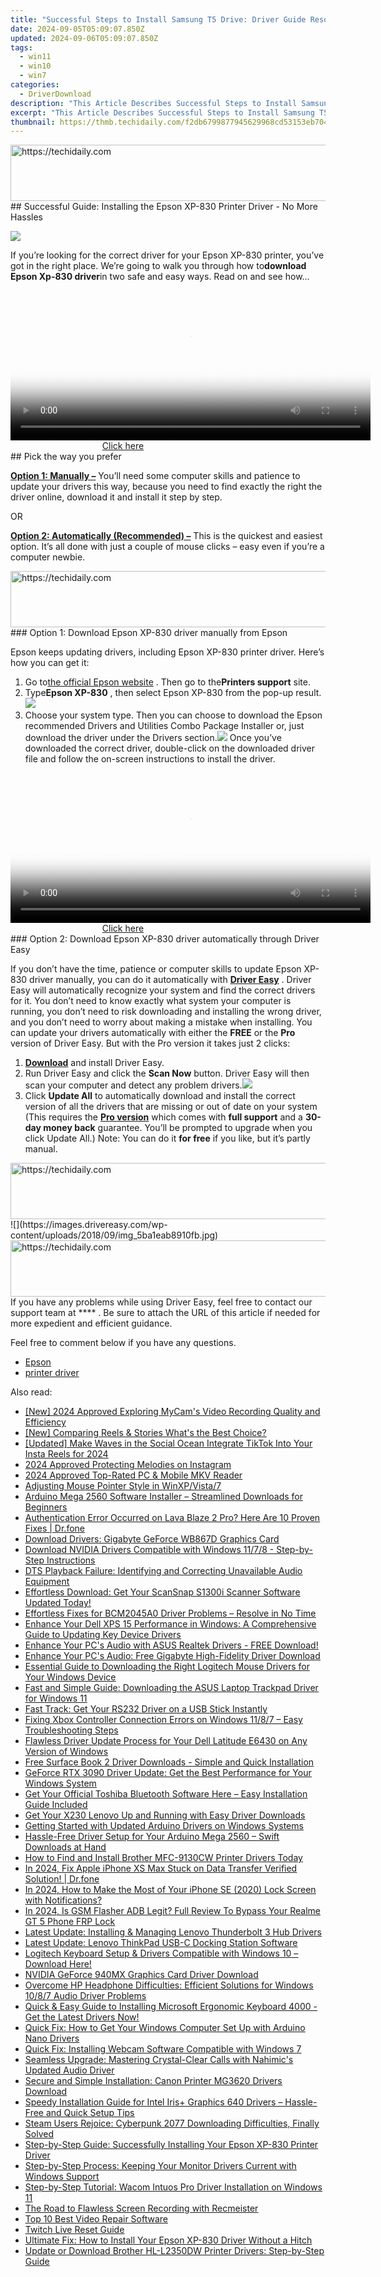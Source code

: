 ```yaml
---
title: "Successful Steps to Install Samsung T5 Drive: Driver Guide Resolved"
date: 2024-09-05T05:09:07.850Z
updated: 2024-09-06T05:09:07.850Z
tags:
  - win11
  - win10
  - win7
categories:
  - DriverDownload
description: "This Article Describes Successful Steps to Install Samsung T5 Drive: Driver Guide Resolved"
excerpt: "This Article Describes Successful Steps to Install Samsung T5 Drive: Driver Guide Resolved"
thumbnail: https://thmb.techidaily.com/f2db6799877945629968cd53153eb704a207aecfe965da9d03779dc5b0786c10.jpg
---
```


<!-- affiliate ads begin -->
<a href="https://appsumo.8odi.net/c/5597632/2037475/7443" target="_top" id="2037475">
  <img src="//a.impactradius-go.com/display-ad/7443-2037475" border="0" alt="https://techidaily.com" width="728" height="90"/>
</a>
<img height="0" width="0" src="https://appsumo.8odi.net/i/5597632/2037475/7443" style="position:absolute;visibility:hidden;" border="0" />
<!-- affiliate ads end -->
## Successful Guide: Installing the Epson XP-830 Printer Driver - No More Hassles

![](https://images.drivereasy.com/wp-content/uploads/2018/09/img_5ba1e85b9d9b7.jpg)

If you’re looking for the correct driver for your Epson XP-830 printer, you’ve got in the right place. We’re going to walk you through how to**download Epson Xp-830 driver**in two safe and easy ways. Read on and see how…

<!-- affiliate ads begin -->
<span id="1983474">
					<video width="576" height="240" style="cursor:pointer"
           poster="//a.impactradius-go.com/display-clicktoplayimage/1983474.png"
           onclick="if(!this.playClicked){this.play();this.setAttribute('controls',true);this.playClicked=true;}">
	   <source src="//a.impactradius-go.com/display-ad/22993-1983474">
	   <img src="//a.impactradius-go.com/display-clicktoplayimage/1983474.png" style="border: none; height: 100%; width: 100%; object-fit: contain">
	</video>
	<div style="width:360px;text-align:center"><a href="javascript:window.open(decodeURIComponent('https%3A%2F%2Fhomestyler.sjv.io%2Fc%2F5597632%2F1983474%2F22993'), '_blank');void(0);">Click here</a></div>
</span>
<img height="0" width="0" src="https://imp.pxf.io/i/5597632/1983474/22993" style="position:absolute;visibility:hidden;" border="0" />
<!-- affiliate ads end -->
## Pick the way you prefer

**[Option 1: Manually –](https://tools.techidaily.com/drivereasy/download/)** You’ll need some computer skills and patience to update your drivers this way, because you need to find exactly the right the driver online, download it and install it step by step.

OR

**[Option 2: Automatically (Recommended) –](https://www.drivereasy.com/knowledge/how-to-download-epson-xp-830-driver-solved/#o2)** This is the quickest and easiest option. It’s all done with just a couple of mouse clicks – easy even if you’re a computer newbie.

<!-- affiliate ads begin -->
<a href="https://appsumo.8odi.net/c/5597632/2082521/7443" target="_top" id="2082521">
  <img src="//a.impactradius-go.com/display-ad/7443-2082521" border="0" alt="https://techidaily.com" width="728" height="90"/>
</a>
<img height="0" width="0" src="https://appsumo.8odi.net/i/5597632/2082521/7443" style="position:absolute;visibility:hidden;" border="0" />
<!-- affiliate ads end -->
### Option 1: Download Epson XP-830 driver manually from Epson

Epson keeps updating drivers, including Epson XP-830 printer driver. Here’s how you can get it:

1. Go to[the official Epson website](https://epson.com/usa) . Then go to the**Printers support** site.
2. Type**Epson XP-830** , then select Epson XP-830 from the pop-up result.![](https://images.drivereasy.com/wp-content/uploads/2018/09/img_5ba1e8fe3721f.png)
3. Choose your system type. Then you can choose to download the Epson recommended Drivers and Utilities Combo Package Installer or, just download the driver under the Drivers section.![](https://images.drivereasy.com/wp-content/uploads/2018/09/img_5ba1e94c2f81b.png)
Once you’ve downloaded the correct driver, double-click on the downloaded driver file and follow the on-screen instructions to install the driver.

<!-- affiliate ads begin -->
<span id="1982461">
					<video width="576" height="240" style="cursor:pointer"
           poster="//a.impactradius-go.com/display-clicktoplayimage/1982461.png"
           onclick="if(!this.playClicked){this.play();this.setAttribute('controls',true);this.playClicked=true;}">
	   <source src="//a.impactradius-go.com/display-ad/22993-1982461">
	   <img src="//a.impactradius-go.com/display-clicktoplayimage/1982461.png" style="border: none; height: 100%; width: 100%; object-fit: contain">
	</video>
	<div style="width:360px;text-align:center"><a href="javascript:window.open(decodeURIComponent('https%3A%2F%2Fhomestyler.sjv.io%2Fc%2F5597632%2F1982461%2F22993'), '_blank');void(0);">Click here</a></div>
</span>
<img height="0" width="0" src="https://imp.pxf.io/i/5597632/1982461/22993" style="position:absolute;visibility:hidden;" border="0" />
<!-- affiliate ads end -->
### Option 2: Download Epson XP-830 driver automatically through Driver Easy

If you don’t have the time, patience or computer skills to update Epson XP-830 driver manually, you can do it automatically with **[Driver Easy](https://tools.techidaily.com/drivereasy/download/)** . Driver Easy will automatically recognize your system and find the correct drivers for it. You don’t need to know exactly what system your computer is running, you don’t need to risk downloading and installing the wrong driver, and you don’t need to worry about making a mistake when installing. You can update your drivers automatically with either the **FREE**  or the **Pro**  version of Driver Easy. But with the Pro version it takes just 2 clicks:

1. **[Download](https://tools.techidaily.com/drivereasy/download/)**  and install Driver Easy.
2. Run Driver Easy and click the **Scan Now**   button. Driver Easy will then scan your computer and detect any problem drivers.![](https://images.drivereasy.com/wp-content/uploads/2018/09/img_5ba1ea290d77b.jpg)
3. Click **Update All**  to automatically download and install the correct version of all the drivers that are missing or out of date on your system  (This requires the **[Pro version](https://tools.techidaily.com/drivereasy/download/)**  which comes with **full support** and a **30-day money back**  guarantee. You’ll be prompted to upgrade when you click Update All.) Note: You can do it   **for free**  if you like, but it’s partly manual.  
<!-- affiliate ads begin -->
<a href="https://aligracehair.sjv.io/c/5597632/1959778/19272" target="_top" id="1959778">
  <img src="//a.impactradius-go.com/display-ad/19272-1959778" border="0" alt="https://techidaily.com" width="728" height="90"/>
</a>
<img height="0" width="0" src="https://aligracehair.sjv.io/i/5597632/1959778/19272" style="position:absolute;visibility:hidden;" border="0" />
<!-- affiliate ads end -->
![](https://images.drivereasy.com/wp-content/uploads/2018/09/img_5ba1eab8910fb.jpg)

<!-- affiliate ads begin -->
<a href="https://aligracehair.sjv.io/c/5597632/1886019/19272" target="_top" id="1886019">
  <img src="//a.impactradius-go.com/display-ad/19272-1886019" border="0" alt="https://techidaily.com" width="728" height="90"/>
</a>
<img height="0" width="0" src="https://aligracehair.sjv.io/i/5597632/1886019/19272" style="position:absolute;visibility:hidden;" border="0" />
<!-- affiliate ads end -->
 If you have any problems while using Driver Easy, feel free to contact our support team at **<support@drivereasy.com>** . Be sure to attach the URL of this article if needed for more expedient and efficient guidance.

Feel free to comment below if you have any questions.

* [Epson](https://tools.techidaily.com/drivereasy/download/)
* [printer driver](https://tools.techidaily.com/drivereasy/download/)

<ins class="adsbygoogle"
     style="display:block"
     data-ad-format="autorelaxed"
     data-ad-client="ca-pub-7571918770474297"
     data-ad-slot="1223367746"></ins>



<ins class="adsbygoogle"
     style="display:block"
     data-ad-client="ca-pub-7571918770474297"
     data-ad-slot="8358498916"
     data-ad-format="auto"
     data-full-width-responsive="true"></ins>

<span class="atpl-alsoreadstyle">Also read:</span>
<div><ul>
<li><a href="https://desktop-recording.techidaily.com/new-2024-approved-exploring-mycams-video-recording-quality-and-efficiency/"><u>[New] 2024 Approved  Exploring MyCam's Video Recording Quality and Efficiency</u></a></li>
<li><a href="https://instagram-video-recordings.techidaily.com/new-comparing-reels-and-stories-whats-the-best-choice/"><u>[New] Comparing Reels & Stories  What's the Best Choice?</u></a></li>
<li><a href="https://instagram-video-files.techidaily.com/updated-make-waves-in-the-social-ocean-integrate-tiktok-into-your-insta-reels-for-2024/"><u>[Updated] Make Waves in the Social Ocean  Integrate TikTok Into Your Insta Reels for 2024</u></a></li>
<li><a href="https://instagram-videos.techidaily.com/2024-approved-protecting-melodies-on-instagram/"><u>2024 Approved  Protecting Melodies on Instagram</u></a></li>
<li><a href="https://some-skills.techidaily.com/2024-approved-top-rated-pc-and-mobile-mkv-reader/"><u>2024 Approved  Top-Rated PC & Mobile MKV Reader</u></a></li>
<li><a href="https://win11-tips.techidaily.com/adjusting-mouse-pointer-style-in-winxpvista7/"><u>Adjusting Mouse Pointer Style in WinXP/Vista/7</u></a></li>
<li><a href="https://driver-download.techidaily.com/arduino-mega-2560-software-installer-streamlined-downloads-for-beginners/"><u>Arduino Mega 2560 Software Installer – Streamlined Downloads for Beginners</u></a></li>
<li><a href="https://howto.techidaily.com/authentication-error-occurred-on-lava-blaze-2-pro-here-are-10-proven-fixes-drfone-by-drfone-fix-android-problems-fix-android-problems/"><u>Authentication Error Occurred on Lava Blaze 2 Pro? Here Are 10 Proven Fixes | Dr.fone</u></a></li>
<li><a href="https://driver-download.techidaily.com/download-drivers-gigabyte-geforce-wb867d-graphics-card/"><u>Download Drivers: Gigabyte GeForce WB867D Graphics Card</u></a></li>
<li><a href="https://driver-download.techidaily.com/download-nvidia-drivers-compatible-with-windows-1178-step-by-step-instructions/"><u>Download NVIDIA Drivers Compatible with Windows 11/7/8 - Step-by-Step Instructions</u></a></li>
<li><a href="https://driver-download.techidaily.com/dts-playback-failure-identifying-and-correcting-unavailable-audio-equipment/"><u>DTS Playback Failure: Identifying and Correcting Unavailable Audio Equipment</u></a></li>
<li><a href="https://driver-download.techidaily.com/effortless-download-get-your-scansnap-s1300i-scanner-software-updated-today/"><u>Effortless Download: Get Your ScanSnap S1300i Scanner Software Updated Today!</u></a></li>
<li><a href="https://driver-download.techidaily.com/effortless-fixes-for-bcm2045a0-driver-problems-resolve-in-no-time/"><u>Effortless Fixes for BCM2045A0 Driver Problems – Resolve in No Time</u></a></li>
<li><a href="https://driver-download.techidaily.com/enhance-your-dell-xps-15-performance-in-windows-a-comprehensive-guide-to-updating-key-device-drivers/"><u>Enhance Your Dell XPS 15 Performance in Windows: A Comprehensive Guide to Updating Key Device Drivers</u></a></li>
<li><a href="https://driver-download.techidaily.com/enhance-your-pcs-audio-with-asus-realtek-drivers-free-download/"><u>Enhance Your PC's Audio with ASUS Realtek Drivers - FREE Download!</u></a></li>
<li><a href="https://driver-download.techidaily.com/enhance-your-pcs-audio-free-gigabyte-high-fidelity-driver-download/"><u>Enhance Your PC's Audio: Free Gigabyte High-Fidelity Driver Download</u></a></li>
<li><a href="https://driver-download.techidaily.com/essential-guide-to-downloading-the-right-logitech-mouse-drivers-for-your-windows-device/"><u>Essential Guide to Downloading the Right Logitech Mouse Drivers for Your Windows Device</u></a></li>
<li><a href="https://driver-download.techidaily.com/fast-and-simple-guide-downloading-the-asus-laptop-trackpad-driver-for-windows-11/"><u>Fast and Simple Guide: Downloading the ASUS Laptop Trackpad Driver for Windows 11</u></a></li>
<li><a href="https://driver-download.techidaily.com/fast-track-get-your-rs232-driver-on-a-usb-stick-instantly/"><u>Fast Track: Get Your RS232 Driver on a USB Stick Instantly</u></a></li>
<li><a href="https://driver-download.techidaily.com/fixing-xbox-controller-connection-errors-on-windows-1187-easy-troubleshooting-steps/"><u>Fixing Xbox Controller Connection Errors on Windows 11/8/7 – Easy Troubleshooting Steps</u></a></li>
<li><a href="https://driver-download.techidaily.com/flawless-driver-update-process-for-your-dell-latitude-e6430-on-any-version-of-windows/"><u>Flawless Driver Update Process for Your Dell Latitude E6430 on Any Version of Windows</u></a></li>
<li><a href="https://driver-download.techidaily.com/free-surface-book-2-driver-downloads-simple-and-quick-installation/"><u>Free Surface Book 2 Driver Downloads - Simple and Quick Installation</u></a></li>
<li><a href="https://driver-download.techidaily.com/geforce-rtx-3090-driver-update-get-the-best-performance-for-your-windows-system/"><u>GeForce RTX 3090 Driver Update: Get the Best Performance for Your Windows System</u></a></li>
<li><a href="https://driver-download.techidaily.com/1722967989057-get-your-official-toshiba-bluetooth-software-here-easy-installation-guide-included/"><u>Get Your Official Toshiba Bluetooth Software Here – Easy Installation Guide Included</u></a></li>
<li><a href="https://driver-download.techidaily.com/get-your-x230-lenovo-up-and-running-with-easy-driver-downloads/"><u>Get Your X230 Lenovo Up and Running with Easy Driver Downloads</u></a></li>
<li><a href="https://driver-download.techidaily.com/getting-started-with-updated-arduino-drivers-on-windows-systems/"><u>Getting Started with Updated Arduino Drivers on Windows Systems</u></a></li>
<li><a href="https://driver-download.techidaily.com/hassle-free-driver-setup-for-your-arduino-mega-2560-swift-downloads-at-hand/"><u>Hassle-Free Driver Setup for Your Arduino Mega 2560 – Swift Downloads at Hand</u></a></li>
<li><a href="https://driver-download.techidaily.com/how-to-find-and-install-brother-mfc-9130cw-printer-drivers-today/"><u>How to Find and Install Brother MFC-9130CW Printer Drivers Today</u></a></li>
<li><a href="https://iphone-transfer.techidaily.com/in-2024-fix-apple-iphone-xs-max-stuck-on-data-transfer-verified-solution-drfone-by-drfone-transfer-from-ios/"><u>In 2024, Fix Apple iPhone XS Max Stuck on Data Transfer Verified Solution! | Dr.fone</u></a></li>
<li><a href="https://ios-unlock.techidaily.com/in-2024-how-to-make-the-most-of-your-iphone-se-2020-lock-screen-with-notifications-by-drfone-ios/"><u>In 2024, How to Make the Most of Your iPhone SE (2020) Lock Screen with Notifications?</u></a></li>
<li><a href="https://android-frp.techidaily.com/in-2024-is-gsm-flasher-adb-legit-full-review-to-bypass-your-realme-gt-5-phone-frp-lock-by-drfone-android/"><u>In 2024, Is GSM Flasher ADB Legit? Full Review To Bypass Your Realme GT 5 Phone FRP Lock</u></a></li>
<li><a href="https://driver-download.techidaily.com/latest-update-installing-and-managing-lenovo-thunderbolt-3-hub-drivers/"><u>Latest Update: Installing & Managing Lenovo Thunderbolt 3 Hub Drivers</u></a></li>
<li><a href="https://driver-download.techidaily.com/latest-update-lenovo-thinkpad-usb-c-docking-station-software/"><u>Latest Update: Lenovo ThinkPad USB-C Docking Station Software</u></a></li>
<li><a href="https://driver-download.techidaily.com/logitech-keyboard-setup-and-drivers-compatible-with-windows-10-download-here/"><u>Logitech Keyboard Setup & Drivers Compatible with Windows 10 – Download Here!</u></a></li>
<li><a href="https://driver-download.techidaily.com/nvidia-geforce-940mx-graphics-card-driver-download/"><u>NVIDIA GeForce 940MX Graphics Card Driver Download</u></a></li>
<li><a href="https://driver-download.techidaily.com/overcome-hp-headphone-difficulties-efficient-solutions-for-windows-1087-audio-driver-problems/"><u>Overcome HP Headphone Difficulties: Efficient Solutions for Windows 10/8/7 Audio Driver Problems</u></a></li>
<li><a href="https://driver-download.techidaily.com/quick-and-easy-guide-to-installing-microsoft-ergonomic-keyboard-4000-get-the-latest-drivers-now/"><u>Quick & Easy Guide to Installing Microsoft Ergonomic Keyboard 4000 - Get the Latest Drivers Now!</u></a></li>
<li><a href="https://driver-download.techidaily.com/quick-fix-how-to-get-your-windows-computer-set-up-with-arduino-nano-drivers/"><u>Quick Fix: How to Get Your Windows Computer Set Up with Arduino Nano Drivers</u></a></li>
<li><a href="https://driver-download.techidaily.com/quick-fix-installing-webcam-software-compatible-with-windows-7/"><u>Quick Fix: Installing Webcam Software Compatible with Windows 7</u></a></li>
<li><a href="https://driver-download.techidaily.com/seamless-upgrade-mastering-crystal-clear-calls-with-nahimics-updated-audio-driver/"><u>Seamless Upgrade: Mastering Crystal-Clear Calls with Nahimic's Updated Audio Driver</u></a></li>
<li><a href="https://driver-download.techidaily.com/secure-and-simple-installation-canon-printer-mg3620-drivers-download/"><u>Secure and Simple Installation: Canon Printer MG3620 Drivers Download</u></a></li>
<li><a href="https://driver-download.techidaily.com/speedy-installation-guide-for-intel-irisplus-graphics-640-drivers-hassle-free-and-quick-setup-tips/"><u>Speedy Installation Guide for Intel Iris+ Graphics 640 Drivers – Hassle-Free and Quick Setup Tips</u></a></li>
<li><a href="https://win-answers.techidaily.com/1722999802145-steam-users-rejoice-cyberpunk-2077-downloading-difficulties-finally-solved/"><u>Steam Users Rejoice: Cyberpunk 2077 Downloading Difficulties, Finally Solved</u></a></li>
<li><a href="https://driver-download.techidaily.com/step-by-step-guide-successfully-installing-your-epson-xp-830-printer-driver/"><u>Step-by-Step Guide: Successfully Installing Your Epson XP-830 Printer Driver</u></a></li>
<li><a href="https://driver-download.techidaily.com/step-by-step-process-keeping-your-monitor-drivers-current-with-windows-support/"><u>Step-by-Step Process: Keeping Your Monitor Drivers Current with Windows Support</u></a></li>
<li><a href="https://driver-download.techidaily.com/step-by-step-tutorial-wacom-intuos-pro-driver-installation-on-windows-11/"><u>Step-by-Step Tutorial: Wacom Intuos Pro Driver Installation on Windows 11</u></a></li>
<li><a href="https://screen-mirroring-recording.techidaily.com/the-road-to-flawless-screen-recording-with-recmeister/"><u>The Road to Flawless Screen Recording with Recmeister</u></a></li>
<li><a href="https://data-wizards.techidaily.com/top-10-best-video-repair-software/"><u>Top 10 Best Video Repair Software</u></a></li>
<li><a href="https://extra-lessons.techidaily.com/twitch-live-reset-guide/"><u>Twitch Live Reset Guide</u></a></li>
<li><a href="https://driver-download.techidaily.com/ultimate-fix-how-to-install-your-epson-xp-830-driver-without-a-hitch/"><u>Ultimate Fix: How to Install Your Epson XP-830 Driver Without a Hitch</u></a></li>
<li><a href="https://driver-download.techidaily.com/update-or-download-brother-hl-l2350dw-printer-drivers-step-by-step-guide/"><u>Update or Download Brother HL-L2350DW Printer Drivers: Step-by-Step Guide</u></a></li>
</ul></div>
